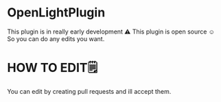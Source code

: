 # OpenLightPlugin

This plugin is in really early development ⚠️
This plugin is open source ☺️
So you can do any edits you want.

# HOW TO EDIT🗒️
You can edit by creating pull requests and ill accept them.
